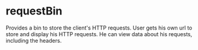 # requestBin
Provides a bin to store the client's HTTP requests.
User gets his own url to store and display his HTTP requests. He can view data about his requests, including the headers.

